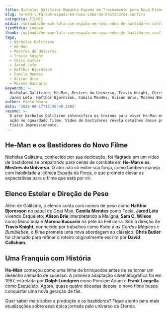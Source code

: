 ```yaml
---
title: Nicholas Galitzine Empunha Espada em Treinamento para Novo Filme de He-Man
slug: he-man-luta-com-espada-em-novo-vdeo-de-bastidores-confira
categoria: FILMES
midia: /uploads/he-man-luta-com-espada-em-novo-vdeo-de-bastidores-confira-thumb.jpg
tipoMidia: imagem
thumb: /uploads/he-man-luta-com-espada-em-novo-vdeo-de-bastidores-confira-thumb.jpg
tags:
  - Nicholas Galitzine
  - He-Man
  - Mestres do Universo
  - Travis Knight
  - Chris Butler
  - Jared Leto
  - Hafthor Bjornsson
  - Camila Mendes
  - Alison Brie
  - Morena Baccarin
keywords: >-
  Nicholas Galitzine, He-Man, Mestres do Universo, Travis Knight, Chris Butler,
  Jared Leto, Hafthor Bjornsson, Camila Mendes, Alison Brie, Morena Baccarin
author: Pablo Moura
data: '2025-06-17T12:40:40.320Z'
resumo: >-
  O ator Nicholas Galitzine intensifica os treinos para viver He-Man em cenas de
  ação no aguardado filme. Vídeo de bastidores revela detalhes desse preparo
  físico impressionante.
---
```


## He-Man e os Bastidores do Novo Filme

<blockquote class="twitter-tweet"><a href="https://twitter.com/user/status/1934810939033075856"></a></blockquote>

Nicholas Galitzine, conhecido por sua dedicação, foi flagrado em um vídeo de bastidores se preparando para cenas de combate em **He-Man e os Mestres do Universo**. O ator não só exibe sua força, como também maneja com habilidade a icônica Espada da Força, o que promete elevar as expectativas para o filme que está por vir.

## Elenco Estelar e Direção de Peso

Além de Galitzine, o elenco conta com nomes de peso como **Hafthor Bjornsson** no papel de Goat Man, **Camila Mendes** como Teela, **Jared Leto** vivendo Esqueleto, **Alison Brie** interpretando a Maligna, **Sam C. Wilson** como Mandíbula e **Morena Baccarin** na pele da Feiticeira. Sob a direção de **Travis Knight**, conhecido por trabalhos como *Kubo e as Cordas Mágicas* e *Bumblebee*, o filme promete uma nova abordagem ao clássico. **Chris Butler** foi chamado para refinar o roteiro originalmente escrito por **David Callaham**.

## Uma Franquia com História

**He-Man** começou como uma linha de brinquedos antes de se tornar um desenho animado de sucesso. A primeira adaptação cinematográfica foi em 1987, estrelada por **Dolph Lundgren** como Príncipe Adam e **Frank Langella** como Esqueleto. Agora, quase quatro décadas depois, o novo filme busca conquistar uma nova geração de fãs.

Quer saber mais sobre a produção e os bastidores? Fique atento para mais atualizações sobre essa épica jornada pelo universo de Eternia.
